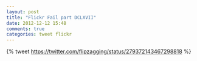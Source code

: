 ```yaml
---
layout: post
title: "Flickr Fail part DCLXVII"
date: 2012-12-12 15:48
comments: true
categories: tweet flickr
---
```


{% tweet https://twitter.com/flipzagging/status/279372143467298818 %}
